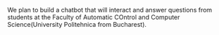 We plan to build a chatbot that will interact and answer questions from students at the Faculty of Automatic COntrol and Computer Science(University Politehnica from Bucharest).